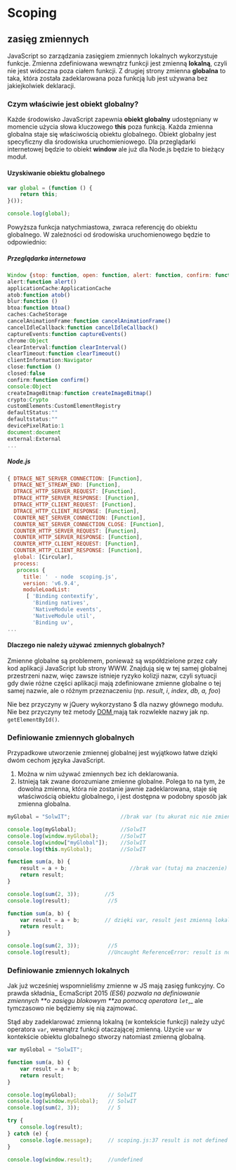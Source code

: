 # Scoping

## zasięg zmiennych

JavaScript so zarządzania zasięgiem zmiennych lokalnych wykorzystuje funkcje. Zmienna zdefiniowana wewnątrz funkcji jest zmienną  **lokalną**, czyli nie jest widoczna poza ciałem funkcji. Z drugiej strony zmienna **globalna** to taka, która została zadeklarowana poza funkcją lub jest używana bez jakiejkolwiek deklaracji.

### Czym właściwie jest obiekt globalny?

Każde środowisko JavaScript zapewnia **obiekt globalny** udostępniany w momencie użycia słowa kluczowego **this** poza funkcją. Każda zmienna globalna staje się właściwością obiektu globalnego. Obiekt globalny jest specyficzny dla środowiska uruchomieniowego.  Dla przeglądarki internetowej będzie to obiekt **window**  ale już dla Node.js  będzie to bieżący moduł.

#### Uzyskiwanie obiektu globalnego

```js
var global = (function () {
    return this;
}());

console.log(global);
```

Powyższa funkcja natychmiastowa, zwraca referencję do obiektu globalnego.  W zależności od środowiska uruchomienowego będzie to odpowiednio:

##### Przeglądarka internetowa

```js
Window {stop: function, open: function, alert: function, confirm: function, prompt: function…}
alert:function alert()
applicationCache:ApplicationCache
atob:function atob()
blur:function ()
btoa:function btoa()
caches:CacheStorage
cancelAnimationFrame:function cancelAnimationFrame()
cancelIdleCallback:function cancelIdleCallback()
captureEvents:function captureEvents()
chrome:Object
clearInterval:function clearInterval()
clearTimeout:function clearTimeout()
clientInformation:Navigator
close:function ()
closed:false
confirm:function confirm()
console:Object
createImageBitmap:function createImageBitmap()
crypto:Crypto
customElements:CustomElementRegistry
defaultStatus:""
defaultstatus:""
devicePixelRatio:1
document:document
external:External
...
```

##### Node.js

```js
{ DTRACE_NET_SERVER_CONNECTION: [Function],
  DTRACE_NET_STREAM_END: [Function],
  DTRACE_HTTP_SERVER_REQUEST: [Function],
  DTRACE_HTTP_SERVER_RESPONSE: [Function],
  DTRACE_HTTP_CLIENT_REQUEST: [Function],
  DTRACE_HTTP_CLIENT_RESPONSE: [Function],
  COUNTER_NET_SERVER_CONNECTION: [Function],
  COUNTER_NET_SERVER_CONNECTION_CLOSE: [Function],
  COUNTER_HTTP_SERVER_REQUEST: [Function],
  COUNTER_HTTP_SERVER_RESPONSE: [Function],
  COUNTER_HTTP_CLIENT_REQUEST: [Function],
  COUNTER_HTTP_CLIENT_RESPONSE: [Function],
  global: [Circular],
  process:
   process {
     title: '  - node  scoping.js',
     version: 'v6.9.4',
     moduleLoadList:
      [ 'Binding contextify',
        'Binding natives',
        'NativeModule events',
        'NativeModule util',
        'Binding uv',
...
```

#### Dlaczego nie należy używać zmiennych globalnych?

Zmienne globalne są problemem, ponieważ są współdzielone przez cały kod aplikacji JavaScript lub strony WWW. Znajdują się w tej samej globalnej przestrzeni nazw, więc zawsze istnieje ryzyko kolizji nazw, czyli sytuacji gdy dwie różne części aplikacji mają zdefiniowane zmienne globalne o tej samej nazwie, ale o różnym przeznaczeniu \(np. _result_, _i_, _index_, _db, a, foo_\)

Nie bez przyczyny w jQuery  wykorzystano $ dla nazwy głównego modułu. Nie bez przyczyny też  metody [DOM ](https://developer.mozilla.org/pl/docs/DOM)mają tak rozwlekłe nazwy jak np. `getElementById()`.

### Definiowanie zmiennych globalnych

Przypadkowe utworzenie zmiennej globalnej jest wyjątkowo łatwe dzięki dwóm cechom języka JavaScript.

1. Można w nim używać zmiennych bez ich deklarowania.
2. Istnieją tak zwane dorozumiane zmienne globalne. Polega to na tym, że dowolna zmienna, która nie zostanie jawnie zadeklarowana, staje się właściwością obiektu globalnego, i jest dostępna w podobny sposób jak zmienna globalna.

```js
myGlobal = "SolwIT";                //brak var (tu akurat nic nie zmienia)

console.log(myGlobal);              //SolwIT
console.log(window.myGlobal);       //SolwIT
console.log(window["myGlobal"]);    //SolwIT
console.log(this.myGlobal);         //SolwIT
```

```js
function sum(a, b) {
    result = a + b;                    //brak var (tutaj ma znaczenie)
    return result;
}

console.log(sum(2, 3));        //5
console.log(result);            //5
```

```js
function sum(a, b) {
    var result = a + b;        // dzięki var, result jest zmienną lokalną 
    return result;
}

console.log(sum(2, 3));         //5
console.log(result);            //Uncaught ReferenceError: result is not defined
```

### Definiowanie zmiennych lokalnych

Jak już wcześniej wspomnieliśmy zmienne w JS mają zasięg funkcyjny. Co prawda składnia_ EcmaScript 2015 _\(_ES6_\) pozwala na definiowanie zmiennych **o zasięgu blokowym **za pomocą  operatora `let`_,_ ale tymczasowo nie będziemy się nią zajmować.

Stąd aby zadeklarować zmienną lokalną \(w kontekście funkcji\) należy użyć operatora `var`,  wewnątrz funkcji otaczającej zmienną.   Użycie `var` w kontekście obiektu globalnego stworzy natomiast zmienną globalną. 

```js
var myGlobal = "SolwIT";

function sum(a, b) {
    var result = a + b;
    return result;
}

console.log(myGlobal);          // SolwIT
console.log(window.myGlobal);   // SolwIT
console.log(sum(2, 3));         // 5

try {
    console.log(result);
} catch (e) {
    console.log(e.message);     // scoping.js:37 result is not defined
}

console.log(window.result);     //undefined
```





